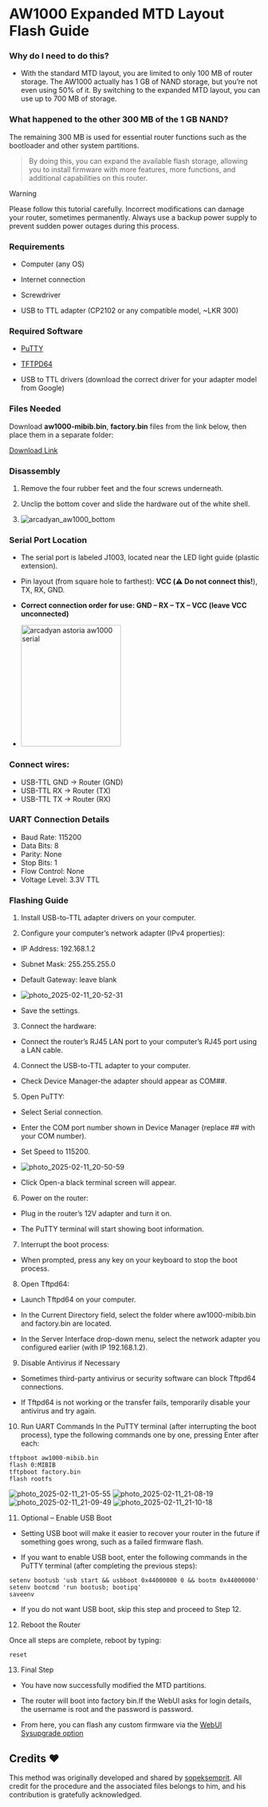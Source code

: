 # AW1000 Expanded MTD Layout Flash Guide

### Why do I need to do this?
* With the standard MTD layout, you are limited to only 100 MB of router storage. The AW1000 actually has 1 GB of NAND storage, but you’re not even using 50% of it. By switching to the expanded MTD layout, you can use up to 700 MB of storage.

### What happened to the other 300 MB of the 1 GB NAND?
The remaining 300 MB is used for essential router functions such as the bootloader and other system partitions.

> By doing this, you can expand the available flash storage, allowing you to install firmware with more features, more functions, and additional capabilities on this router.

> [!WARNING]
> Please follow this tutorial carefully. Incorrect modifications can damage your router, sometimes permanently. Always use a backup power supply to prevent sudden power outages during this process.

### Requirements

* Computer (any OS)

* Internet connection

* Screwdriver

* USB to TTL adapter (CP2102 or any compatible model, ~LKR 300)

### Required Software

* [PuTTY](https://www.chiark.greenend.org.uk/~sgtatham/putty/latest.html)

* [TFTPD64](https://pjo2.github.io/tftpd64/)

* USB to TTL drivers (download the correct driver for your adapter model from Google)

### Files Needed

Download **aw1000-mibib.bin**, **factory.bin** files from the link below, then place them in a separate folder:

[Download Link](https://github.com/ChamodyaChiran/AW1000-NSS-Build-Public/tree/main/Files)

### Disassembly

1. Remove the four rubber feet and the four screws underneath.

2. Unclip the bottom cover and slide the hardware out of the white shell.
3. ![arcadyan_aw1000_bottom](https://github.com/user-attachments/assets/df481572-858d-47e6-b9f2-ffa34ea47750)


### Serial Port Location

* The serial port is labeled J1003, located near the LED light guide (plastic extension).

* Pin layout (from square hole to farthest): **VCC (⚠️ Do not connect this!**), TX, RX, GND.

* **Correct connection order for use: GND – RX – TX – VCC (leave VCC unconnected)**
* <img width="200" height="243" alt="arcadyan astoria aw1000 serial" src="https://github.com/user-attachments/assets/c914d081-4cc2-4406-bad5-6852bb0ca7bf" />


### Connect wires:
* USB-TTL GND → Router (GND)
* USB-TTL RX → Router (TX)
* USB-TTL TX → Router (RX)


### UART Connection Details

* Baud Rate: 115200
* Data Bits: 8
* Parity: None
* Stop Bits: 1
* Flow Control: None
* Voltage Level: 3.3V TTL

### Flashing Guide

1. Install USB-to-TTL adapter drivers on your computer.

2. Configure your computer’s network adapter (IPv4 properties):

* IP Address: 192.168.1.2

* Subnet Mask: 255.255.255.0

* Default Gateway: leave blank
* ![photo_2025-02-11_20-52-31](https://github.com/user-attachments/assets/8daeafd4-e857-49bf-8cca-162fb3440d5f)

* Save the settings.

3. Connect the hardware:

* Connect the router’s RJ45 LAN port to your computer’s RJ45 port using a LAN cable.

4. Connect the USB-to-TTL adapter to your computer.

* Check Device Manager-the adapter should appear as COM##.

5. Open PuTTY:

* Select Serial connection.

* Enter the COM port number shown in Device Manager (replace ## with your COM number).

* Set Speed to 115200.
* ![photo_2025-02-11_20-50-59](https://github.com/user-attachments/assets/dc36cc86-60ea-48a1-b3ac-63a40a4b8e40)


* Click Open-a black terminal screen will appear.

6. Power on the router:

* Plug in the router’s 12V adapter and turn it on.

* The PuTTY terminal will start showing boot information.

7. Interrupt the boot process:

* When prompted, press any key on your keyboard to stop the boot process.

8. Open Tftpd64:

* Launch Tftpd64 on your computer.

* In the Current Directory field, select the folder where aw1000-mibib.bin and factory.bin are located.

* In the Server Interface drop-down menu, select the network adapter you configured earlier (with IP 192.168.1.2).

9. Disable Antivirus if Necessary

* Sometimes third-party antivirus or security software can block Tftpd64 connections.

* If Tftpd64 is not working or the transfer fails, temporarily disable your antivirus and try again.

10. Run UART Commands
In the PuTTY terminal (after interrupting the boot process), type the following commands one by one, pressing Enter after each:
```
tftpboot aw1000-mibib.bin
flash 0:MIBIB
tftpboot factory.bin
flash rootfs
```
![photo_2025-02-11_21-05-55](https://github.com/user-attachments/assets/a61740af-59e8-463a-8b53-d31cbf07ece9)
![photo_2025-02-11_21-08-19](https://github.com/user-attachments/assets/a63b8bb9-2689-4181-9218-73337bd7d14e)
![photo_2025-02-11_21-09-49](https://github.com/user-attachments/assets/9204d0e0-8b9b-48e9-8984-85fa0ee059b7)
![photo_2025-02-11_21-10-18](https://github.com/user-attachments/assets/fe8a3979-5337-4366-b030-1699cbf29c81)

11. Optional – Enable USB Boot

* Setting USB boot will make it easier to recover your router in the future if something goes wrong, such as a failed firmware flash.

* If you want to enable USB boot, enter the following commands in the PuTTY terminal (after completing the previous steps):
```
setenv bootusb 'usb start && usbboot 0x44000000 0 && bootm 0x44000000'
setenv bootcmd 'run bootusb; bootipq'
saveenv
```
* If you do not want USB boot, skip this step and proceed to Step 12.

12. Reboot the Router

Once all steps are complete, reboot by typing:
```
reset
```
13. Final Step

* You have now successfully modified the MTD partitions.

* The router will boot into factory bin.If the WebUI asks for login details, the username is root and the password is password.

* From here, you can flash any custom firmware via the [WebUI Sysupgrade option](https://github.com/ChamodyaChiran/AW1000-NSS-Build-Public#flashing-chamodyawrt-via-web-interface)

## Credits ❤️
This method was originally developed and shared by [sopeksemprit](https://www.sopeksemprit.xyz). All credit for the procedure and the associated files belongs to him, and his contribution is gratefully acknowledged.
